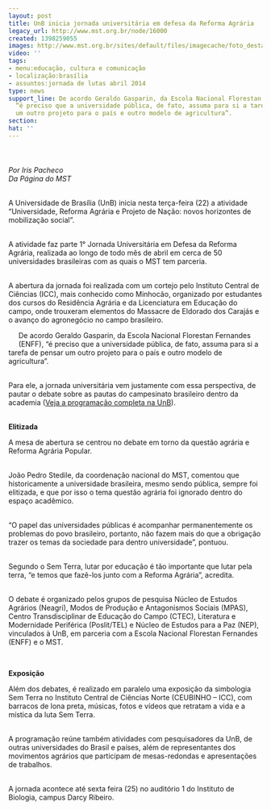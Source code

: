 ```yaml
---
layout: post
title: UnB inicia jornada universitária em defesa da Reforma Agrária
legacy_url: http://www.mst.org.br/node/16000
created: 1398259055
images: http://www.mst.org.br/sites/default/files/imagecache/foto_destaque/Jornada_UnBII.jpg
video: ''
tags:
- menu:educação, cultura e comunicação
- localização:brasília
- assuntos:jornada de lutas abril 2014
type: news
support_line: De acordo Geraldo Gasparin, da Escola Nacional Florestan Fernandes (ENFF),
  “é preciso que a universidade pública, de fato, assuma para si a tarefa de pensar
  um outro projeto para o país e outro modelo de agricultura”.
section: 
hat: ''
---
```

<p class="MsoNormal"><em><img style="margin: 10px;" src="http://www.mst.org.br/sites/default/files/jornada_UnB.jpg" alt=""><br><br>Por Iris Pacheco<br></em><em>Da Página do MST<br></em>&nbsp;</p><p class="MsoNormal">A Universidade de Brasília (UnB) inicia nesta terça-feira (22) a atividade “Universidade, Reforma Agrária e Projeto de Nação: novos horizontes de mobilização social”.<br>&nbsp;</p><p class="MsoNormal">A atividade faz parte 1° Jornada Universitária em Defesa da Reforma Agrária, realizada ao longo de todo mês de abril em cerca de 50 universidades brasileiras com as quais o MST tem parceria.</p><p class="MsoNormal"><br>A abertura da jornada foi realizada com um cortejo pelo Instituto Central de Ciências (ICC), mais conhecido como Minhocão, organizado por estudantes dos cursos do Residência Agrária e da Licenciatura em Educação do campo, onde trouxeram elementos do Massacre de Eldorado dos Carajás e o avanço do agronegócio no campo brasileiro.</p><p><img style="margin: 10px; float: left;" src="http://www.mst.org.br/sites/default/files/cortejo2.jpg" alt=""></p><p class="MsoNormal">De acordo Geraldo Gasparin, da Escola Nacional Florestan Fernandes (ENFF), “é preciso que a universidade pública, de fato, assuma para si a tarefa de pensar um outro projeto para o país e outro modelo de agricultura”.</p><p class="MsoNormal"><br>Para ele, a jornada universitária vem justamente com essa perspectiva, de pautar o debate sobre as pautas do campesinato brasileiro dentro da academia (<a href="http://modosdeproducao.wordpress.com/2014/04/17/programacao-i-jornada-universidade-reforma-agraria-e-projeto-de-nacao-novos-horizontes-de-mobilizacao-social/" target="_blank">Veja a programação completa na UnB</a>).</p><p class="MsoNormal"><br> <strong>Elitizada</strong></p><p class="MsoNormal">A mesa de abertura se centrou no debate em torno da questão agrária e Reforma Agrária Popular.<br>&nbsp;</p><p class="MsoNormal">João Pedro Stedile, da coordenação nacional do MST, comentou que historicamente a universidade brasileira, mesmo sendo pública, sempre foi elitizada, e que por isso o tema questão agrária foi ignorado dentro do espaço acadêmico.</p><p class="MsoNormal"><br>“O papel das universidades públicas é acompanhar permanentemente os problemas do povo brasileiro, portanto, não fazem mais do que a obrigação trazer os temas da sociedade para dentro universidade”, pontuou.</p><p class="MsoNormal"><br>Segundo o Sem Terra, lutar por educação é tão importante que lutar pela terra, “e temos que fazê-los junto com a Reforma Agrária”, acredita.<br>&nbsp;</p><div><p class="MsoNormal">O debate é organizado pelos grupos de pesquisa Núcleo de Estudos Agrários (Neagri), Modos de Produção e Antagonismos Sociais (MPAS), Centro Transdisciplinar de Educação do Campo (CTEC), Literatura e Modernidade Periférica (Poslit/TEL) e Núcleo de Estudos para a Paz (NEP), vinculados à UnB, em parceria com a Escola Nacional Florestan Fernandes (ENFF) e o MST.</p><img style="margin: 10px; float: right;" src="http://www.mst.org.br/sites/default/files/barraca%20simbologia2.jpg" alt=""></div><div><br><p class="MsoNormal"><strong>Exposição</strong></p></div><div><p class="MsoNormal">Além dos debates, é realizado em paralelo uma exposição da simbologia Sem Terra no Instituto Central de Ciências Norte (CEUBINHO – ICC), com barracos de lona preta, músicas, fotos e vídeos que retratam a vida e a mística da luta Sem Terra.</p><p class="MsoNormal"><br>A programação reúne também atividades com pesquisadores da UnB, de outras universidades do Brasil e países, além de representantes dos movimentos agrários que participam de mesas-redondas e apresentações de trabalhos.</p><p><br>A jornada acontece até sexta feira (25) no auditório 1 do Instituto de Biologia, campus Darcy Ribeiro.</p><p>&nbsp;</p></div>
